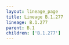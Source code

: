 ```yaml
---
layout: lineage_page
title: Lineage B.1.277
lineage: B.1.277
parent: B.1
children: ['B.1.277']
---
```

